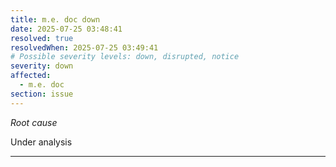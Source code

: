 ```yaml
---
title: m.e. doc down
date: 2025-07-25 03:48:41
resolved: true
resolvedWhen: 2025-07-25 03:49:41
# Possible severity levels: down, disrupted, notice
severity: down
affected:
  - m.e. doc
section: issue
---
```


*Root cause*

Under analysis

---



